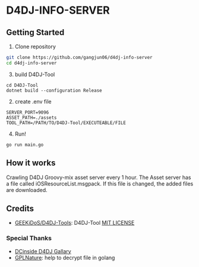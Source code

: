 # D4DJ-INFO-SERVER

## Getting Started

1. Clone repository

```bash
git clone https://github.com/gangjun06/d4dj-info-server
cd d4dj-info-server
```

3. build D4DJ-Tool

```
cd D4DJ-Tool
dotnet build --configuration Release
```

2. create .env file

```
SERVER_PORT=9096
ASSET_PATH=./assets
TOOL_PATH=/PATH/TO/D4DJ-Tool/EXECUTEABLE/FILE
```

4. Run!

```
go run main.go
```

## How it works
Crawling D4DJ Groovy-mix asset server every 1 hour.
The Asset server has a file called iOSResourceList.msgpack. If this file is changed, the added files are downloaded.


## Credits

- [GEEKiDoS/D4DJ-Tools](https://github.com/GEEKiDoS/D4DJ-Tools): D4DJ-Tool [MIT LICENSE](https://github.com/GEEKiDoS/D4DJ-Tools/blob/master/LICENSE)

### Special Thanks

- [DCinside D4DJ Gallary](https://gall.dcinside.com/mgallery/board/lists?id=d4dj)
- [GPLNature](https://github.com/GPLNature): help to decrypt file in golang
